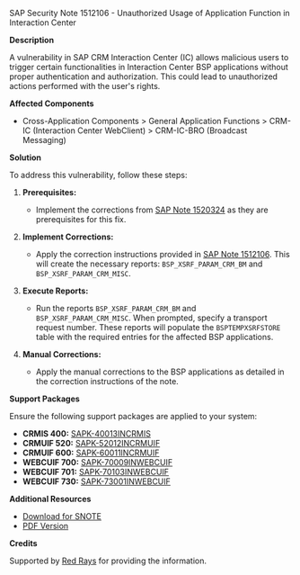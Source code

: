 SAP Security Note 1512106 - Unauthorized Usage of Application Function in Interaction Center

**Description**

A vulnerability in SAP CRM Interaction Center (IC) allows malicious users to trigger certain functionalities in Interaction Center BSP applications without proper authentication and authorization. This could lead to unauthorized actions performed with the user's rights.

**Affected Components**

- Cross-Application Components > General Application Functions > CRM-IC (Interaction Center WebClient) > CRM-IC-BRO (Broadcast Messaging)

**Solution**

To address this vulnerability, follow these steps:

1. **Prerequisites:**
   - Implement the corrections from [SAP Note 1520324](https://me.sap.com/notes/1520324) as they are prerequisites for this fix.

2. **Implement Corrections:**
   - Apply the correction instructions provided in [SAP Note 1512106](https://me.sap.com/notes/1512106). This will create the necessary reports: `BSP_XSRF_PARAM_CRM_BM` and `BSP_XSRF_PARAM_CRM_MISC`.

3. **Execute Reports:**
   - Run the reports `BSP_XSRF_PARAM_CRM_BM` and `BSP_XSRF_PARAM_CRM_MISC`. When prompted, specify a transport request number. These reports will populate the `BSPTEMPXSRFSTORE` table with the required entries for the affected BSP applications.

4. **Manual Corrections:**
   - Apply the manual corrections to the BSP applications as detailed in the correction instructions of the note.

**Support Packages**

Ensure the following support packages are applied to your system:

- **CRMIS 400:** [SAPK-40013INCRMIS](https://me.sap.com/supportpackage/SAPK-40013INCRMIS)
- **CRMUIF 520:** [SAPK-52012INCRMUIF](https://me.sap.com/supportpackage/SAPK-52012INCRMUIF)
- **CRMUIF 600:** [SAPK-60011INCRMUIF](https://me.sap.com/supportpackage/SAPK-60011INCRMUIF)
- **WEBCUIF 700:** [SAPK-70009INWEBCUIF](https://me.sap.com/supportpackage/SAPK-70009INWEBCUIF)
- **WEBCUIF 701:** [SAPK-70103INWEBCUIF](https://me.sap.com/supportpackage/SAPK-70103INWEBCUIF)
- **WEBCUIF 730:** [SAPK-73001INWEBCUIF](https://me.sap.com/supportpackage/SAPK-73001INWEBCUIF)

**Additional Resources**

- [Download for SNOTE](https://notesdownloads.sap.com/note/0040000008961082017)
- [PDF Version](https://userapps.support.sap.com/sap/support/sfm/notes/print/0001512106?language=en-US&token=535A158210E3DEC8E289AAA1F158B29A)

**Credits**

Supported by [Red Rays](https://redrays.io) for providing the information.